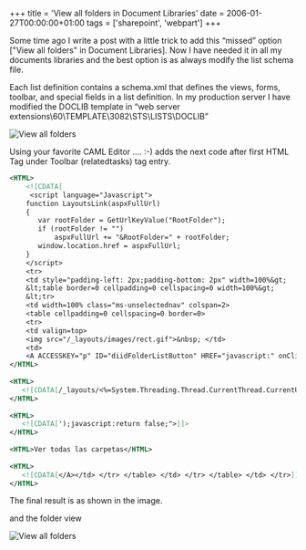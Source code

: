+++
title = 'View all folders in Document Libraries'
date = 2006-01-27T00:00:00+01:00
tags = ['sharepoint', 'webpart']
+++

Some time ago I write a post with a little trick to add this “missed” option ["View all folders" in Document Libraries]. Now I have needed it in all my documents libraries and the best option is as always modify the list schema file.


Each list definition contains a schema.xml that defines the views, forms, toolbar, and special fields in a list definition. In my production server I have modified the DOCLIB template in “web server extensions\60\TEMPLATE\3082\STS\LISTS\DOCLIB”

![View all folders](/images/Sharepoint/ViewAllFolders.gif)


Using your favorite CAML Editor …. :-) adds the next code after first HTML Tag under Toolbar (relatedtasks) tag entry.


```xml
<HTML>
    <![CDATA[
     <script language="Javascript">
    function LayoutsLink(aspxFullUrl)
    {
       var rootFolder = GetUrlKeyValue("RootFolder");
       if (rootFolder != "")
           aspxFullUrl += "&RootFolder=" + rootFolder;
       window.location.href = aspxFullUrl;
    }
    </script>
    <tr> 
    <td style="padding-left: 2px;padding-bottom: 2px" width=100%&gt; 
    &lt;table border=0 cellpadding=0 cellspacing=0 width=100%&gt; 
    &lt;tr> 
    <td width=100% class="ms-unselectednav" colspan=2> 
    <table cellpadding=0 cellspacing=0 border=0> 
    <tr> 
    <td valign=top> 
    <img src="/_layouts/images/rect.gif">&nbsp; </td> 
    <td>
    <A ACCESSKEY="p" ID="diidFolderListButton" HREF="javascript:" onClick="javascript:LayoutsLink(']]>
</HTML>
 
<HTML>
   <![CDATA[/_layouts/<%=System.Threading.Thread.CurrentThread.CurrentUICulture.LCID%>/folders.aspx?List=]]>
</HTML>
 
<HTML>
   <![CDATA[');javascript:return false;">]]>
</HTML>
 
<HTML>Ver todas las carpetas</HTML>
 
<HTML>
   <![CDATA[</A></td> </tr> </table> </td> </tr> </table> </td> </tr>]]>
</HTML>
```

The final result is as shown in the image.

and the folder view 

![View all folders](/images/Sharepoint/ViewAllFolders1.gif)            